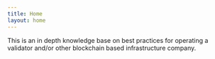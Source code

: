 ```yaml
---
title: Home
layout: home
---
```


This is an in depth knowledge base on best practices for operating a validator and/or other blockchain based infrastructure company.
